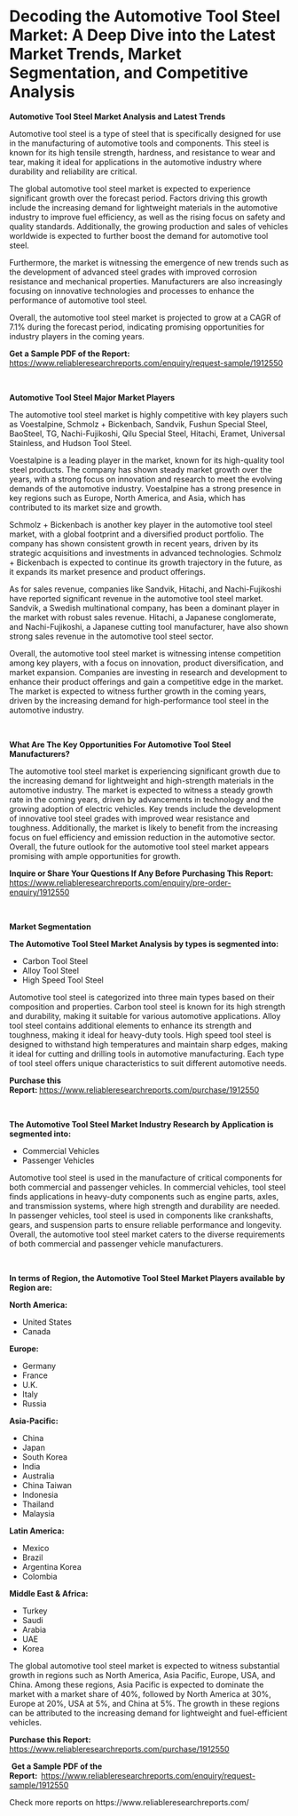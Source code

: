 <p><h1>Decoding the Automotive Tool Steel Market: A Deep Dive into the Latest Market Trends, Market Segmentation, and Competitive Analysis</h1></p><p><strong>Automotive Tool Steel Market Analysis and Latest Trends</strong></p>
<p><p>Automotive tool steel is a type of steel that is specifically designed for use in the manufacturing of automotive tools and components. This steel is known for its high tensile strength, hardness, and resistance to wear and tear, making it ideal for applications in the automotive industry where durability and reliability are critical. </p><p>The global automotive tool steel market is expected to experience significant growth over the forecast period. Factors driving this growth include the increasing demand for lightweight materials in the automotive industry to improve fuel efficiency, as well as the rising focus on safety and quality standards. Additionally, the growing production and sales of vehicles worldwide is expected to further boost the demand for automotive tool steel.</p><p>Furthermore, the market is witnessing the emergence of new trends such as the development of advanced steel grades with improved corrosion resistance and mechanical properties. Manufacturers are also increasingly focusing on innovative technologies and processes to enhance the performance of automotive tool steel.</p><p>Overall, the automotive tool steel market is projected to grow at a CAGR of 7.1% during the forecast period, indicating promising opportunities for industry players in the coming years.</p></p>
<p><strong>Get a Sample PDF of the Report:&nbsp;</strong> <a href="https://www.reliableresearchreports.com/enquiry/request-sample/1912550">https://www.reliableresearchreports.com/enquiry/request-sample/1912550</a></p>
<p>&nbsp;</p>
<p><strong>Automotive Tool Steel Major Market Players</strong></p>
<p><p>The automotive tool steel market is highly competitive with key players such as Voestalpine, Schmolz + Bickenbach, Sandvik, Fushun Special Steel, BaoSteel, TG, Nachi-Fujikoshi, Qilu Special Steel, Hitachi, Eramet, Universal Stainless, and Hudson Tool Steel. </p><p>Voestalpine is a leading player in the market, known for its high-quality tool steel products. The company has shown steady market growth over the years, with a strong focus on innovation and research to meet the evolving demands of the automotive industry. Voestalpine has a strong presence in key regions such as Europe, North America, and Asia, which has contributed to its market size and growth.</p><p>Schmolz + Bickenbach is another key player in the automotive tool steel market, with a global footprint and a diversified product portfolio. The company has shown consistent growth in recent years, driven by its strategic acquisitions and investments in advanced technologies. Schmolz + Bickenbach is expected to continue its growth trajectory in the future, as it expands its market presence and product offerings.</p><p>As for sales revenue, companies like Sandvik, Hitachi, and Nachi-Fujikoshi have reported significant revenue in the automotive tool steel market. Sandvik, a Swedish multinational company, has been a dominant player in the market with robust sales revenue. Hitachi, a Japanese conglomerate, and Nachi-Fujikoshi, a Japanese cutting tool manufacturer, have also shown strong sales revenue in the automotive tool steel sector.</p><p>Overall, the automotive tool steel market is witnessing intense competition among key players, with a focus on innovation, product diversification, and market expansion. Companies are investing in research and development to enhance their product offerings and gain a competitive edge in the market. The market is expected to witness further growth in the coming years, driven by the increasing demand for high-performance tool steel in the automotive industry.</p></p>
<p>&nbsp;</p>
<p><strong>What Are The Key Opportunities For Automotive Tool Steel Manufacturers?</strong></p>
<p><p>The automotive tool steel market is experiencing significant growth due to the increasing demand for lightweight and high-strength materials in the automotive industry. The market is expected to witness a steady growth rate in the coming years, driven by advancements in technology and the growing adoption of electric vehicles. Key trends include the development of innovative tool steel grades with improved wear resistance and toughness. Additionally, the market is likely to benefit from the increasing focus on fuel efficiency and emission reduction in the automotive sector. Overall, the future outlook for the automotive tool steel market appears promising with ample opportunities for growth.</p></p>
<p><strong>Inquire or Share Your Questions If Any Before Purchasing This Report:</strong> <a href="https://www.reliableresearchreports.com/enquiry/pre-order-enquiry/1912550">https://www.reliableresearchreports.com/enquiry/pre-order-enquiry/1912550</a></p>
<p>&nbsp;</p>
<p><strong>Market Segmentation</strong></p>
<p><strong>The Automotive Tool Steel Market Analysis by types is segmented into:</strong></p>
<p><ul><li>Carbon Tool Steel</li><li>Alloy Tool Steel</li><li>High Speed Tool Steel</li></ul></p>
<p><p>Automotive tool steel is categorized into three main types based on their composition and properties. Carbon tool steel is known for its high strength and durability, making it suitable for various automotive applications. Alloy tool steel contains additional elements to enhance its strength and toughness, making it ideal for heavy-duty tools. High speed tool steel is designed to withstand high temperatures and maintain sharp edges, making it ideal for cutting and drilling tools in automotive manufacturing. Each type of tool steel offers unique characteristics to suit different automotive needs.</p></p>
<p><strong>Purchase this Report:&nbsp;</strong><a href="https://www.reliableresearchreports.com/purchase/1912550">https://www.reliableresearchreports.com/purchase/1912550</a></p>
<p>&nbsp;</p>
<p><strong>The Automotive Tool Steel Market Industry Research by Application is segmented into:</strong></p>
<p><ul><li>Commercial Vehicles</li><li>Passenger Vehicles</li></ul></p>
<p><p>Automotive tool steel is used in the manufacture of critical components for both commercial and passenger vehicles. In commercial vehicles, tool steel finds applications in heavy-duty components such as engine parts, axles, and transmission systems, where high strength and durability are needed. In passenger vehicles, tool steel is used in components like crankshafts, gears, and suspension parts to ensure reliable performance and longevity. Overall, the automotive tool steel market caters to the diverse requirements of both commercial and passenger vehicle manufacturers.</p></p>
<p>&nbsp;</p>
<p><strong>In terms of Region, the Automotive Tool Steel Market Players available by Region are:</strong></p>
<p>
    <p> <strong> North America: </strong>
        <ul>
            <li>United States</li>
            <li>Canada</li>
        </ul>
        </p> 
    <p> <strong> Europe: </strong>
        <ul>
            <li>Germany</li>
            <li>France</li>
            <li>U.K.</li>
            <li>Italy</li>
            <li>Russia</li>
        </ul>
        </p> 
    <p> <strong> Asia-Pacific: </strong>
        <ul>
            <li>China</li>
            <li>Japan</li>
            <li>South Korea</li>
            <li>India</li>
            <li>Australia</li>
            <li>China Taiwan</li>
            <li>Indonesia</li>
            <li>Thailand</li>
            <li>Malaysia</li>
        </ul>
        </p> 
    <p> <strong> Latin America: </strong>
        <ul>
            <li>Mexico</li>
            <li>Brazil</li>
            <li>Argentina Korea</li>
            <li>Colombia</li>
        </ul>
        </p> 
    <p> <strong> Middle East & Africa: </strong>
        <ul>
            <li>Turkey</li>
            <li>Saudi</li>
            <li>Arabia</li>
            <li>UAE</li>
            <li>Korea</li>
        </ul>
    </p>
    </p>
<p><p>The global automotive tool steel market is expected to witness substantial growth in regions such as North America, Asia Pacific, Europe, USA, and China. Among these regions, Asia Pacific is expected to dominate the market with a market share of 40%, followed by North America at 30%, Europe at 20%, USA at 5%, and China at 5%. The growth in these regions can be attributed to the increasing demand for lightweight and fuel-efficient vehicles.</p></p>
<p><strong>Purchase this Report: </strong><a href="https://www.reliableresearchreports.com/purchase/1912550">https://www.reliableresearchreports.com/purchase/1912550</a></p>
<p>&nbsp;<strong>Get a Sample PDF of the Report:&nbsp;&nbsp;</strong><a href="https://www.reliableresearchreports.com/enquiry/request-sample/1912550">https://www.reliableresearchreports.com/enquiry/request-sample/1912550</a></p>
<p><strong></strong></p>
<p>Check more reports on https://www.reliableresearchreports.com/</p>
